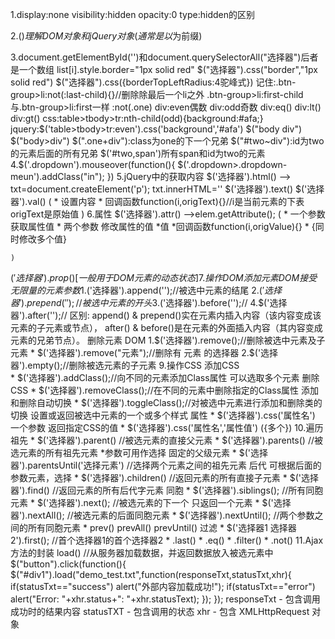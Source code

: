 1.display:none visibility:hidden opacity:0 type:hidden的区别

2.$()理解DOM对象和jQuery对象(通常是以$为前缀)

3.document.getElementById('')和document.querySelectorAll("选择器")后者是一个数组 list[i].style.border="1px solid red"
$("选择器").css("border","1px solid red")
$("选择器").css({borderTopLeftRadius:4驼峰式})
记住:.btn-group>li:not(:last-child){}//删除除最后一个li之外
    .btn-group>li:first-child与.btn-group>li:first一样
    :not(.one) div:even偶数 div:odd奇数 div:eq() div:lt() div:gt()
    css:table>tbody>tr:nth-child(odd){background:#afa;}
    jquery:$('table>tbody>tr:even').css('background','#afa')
    $("body div") $("body>div") $(".one+div"):class为one的下一个兄弟 $("#two~div"):id为two的元素后面的所有兄弟
    $('#two,span')所有span和id为two的元素
4.$('.dropdown').mouseover(function(){
	$('.dropdown>.dropdown-meun').addClass("in");
})
5.jQuery中的获取内容
    $('选择器').html() --> txt=document.createElement('p'); txt.innerHTML=''
    $('选择器').text()
    $('选择器').val()
    (
        * 设置内容
        * 回调函数function(i,origText){}//i是当前元素的下表 origText是原始值
    )
6.属性
    $('选择器').attr() -->elem.getAttribute();
    (
        * 一个参数 获取属性值
        * 两个参数 修改属性的值
            *值 
            *回调函数function(i,origValue){}
        * {同时修改多个值}
        
    )
  $('选择器').prop() [一般用于DOM元素的动态状态]
7.操作DOM
    添加元素 DOM  
        接受无限量的元素 参数
        1.$('选择器').append('');//被选中元素的结尾
        2.$('选择器').prepend('');//被选中元素的开头
        3.$('选择器').before('');//
        4.$('选择器').after('');//
        区别:
        append() & prepend()实在元素内插入内容（该内容变成该元素的子元素或节点），
        after() & before()是在元素的外面插入内容（其内容变成元素的兄弟节点）。
    删除元素 DOM
        1.$('选择器').remove();//删除被选中元素及子元素
            * $('选择器').remove("元素");//删除有 元素 的选择器
        2.$('选择器').empty();//删除被选元素的子元素
9.操作CSS
    添加CSS  
        * $('选择器').addClass();//向不同的元素添加Class属性 可以选取多个元素
    删除CSS
        * $('选择器').removeClass();//在不同的元素中删除指定的Class属性
    添加和删除自动切换
        * $('选择器').toggleClass();//对被选中元素进行添加和删除类的切换
    设置或返回被选中元素的一个或多个样式 属性
        * $('选择器').css('属性名')  一个参数 返回指定CSS的值
        * $('选择器').css('属性名','属性值') ({多个})
10.遍历
    祖先
        * $('选择器').parent() //被选元素的直接父元素
        * $('选择器').parents() //被选元素的所有祖先元素
            *参数可用作选择 固定的父级元素
        * $('选择器').parentsUntil('选择元素') //选择两个元素之间的祖先元素
    后代
        可根据后面的参数元素，选择
        * $('选择器').children() //返回元素的所有直接子元素 
        * $('选择器').find() //返回元素的所有后代字元素
    同胞
        * $('选择器').siblings(); //所有同胞元素
        * $('选择器').next(); //被选元素的下一个 只返回一个元素
        * $('选择器').nextAll(); //被选元素的后面同胞元素
        * $('选择器').nextUntil(); //两个参数之间的所有同胞元素
        * prev() prevAll() prevUntil()
    过滤
        * $('选择器1 选择器2').first(); //首个选择器1的首个选择器2
        * .last()
        * .eq()
        * .filter()
        * .not()
11.Ajax方法的封装
    load() //从服务器加载数据，并返回数据放入被选元素中
        $("button").click(function(){
          $("#div1").load("demo_test.txt",function(responseTxt,statusTxt,xhr){
            if(statusTxt=="success")
              alert("外部内容加载成功!");
            if(statusTxt=="error")
              alert("Error: "+xhr.status+": "+xhr.statusText);
          });
        });
        responseTxt - 包含调用成功时的结果内容
        statusTXT - 包含调用的状态
        xhr - 包含 XMLHttpRequest 对象
